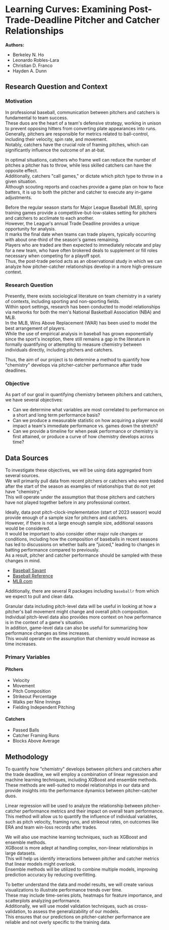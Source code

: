 # Learning Curves: Examining Post-Trade-Deadline Pitcher and Catcher Relationships

**Authors:**  
- Berkeley N. Ho  
- Leonardo Robles-Lara  
- Christian D. Franco  
- Hayden A. Dunn

## Research Question and Context

### Motivation

In professional baseball, communication between pitchers and catchers is fundamental to team success.  
These duos are the heart of a team's defensive strategy, working in unison to prevent opposing hitters from converting plate appearances into runs.  
Generally, pitchers are responsible for metrics related to ball-control, including their velocity, spin rate, and movement.  
Notably, catchers have the crucial role of framing pitches, which can significantly influence the outcome of an at-bat.  

In optimal situations, catchers who frame well can reduce the number of pitches a pitcher has to throw, while less skilled catchers can have the opposite effect.  
Additionally, catchers "call games," or dictate which pitch type to throw in a given situation.  
Although scouting reports and coaches provide a game plan on how to face batters, it is up to both the pitcher and catcher to execute any in-game adjustments.  

Before the regular season starts for Major League Baseball (MLB), spring training games provide a competitive-but-low-stakes setting for pitchers and catchers to acclimate to each another.  
However, the League's annual Trade Deadline provides a unique opportunity for analysis.  
It marks the final date when teams can trade players, typically occurring with about one-third of the season's games remaining.  
Players who are traded are then expected to immediately relocate and play for a new team, who have often brokered deals to supplement or fill roles necessary when competing for a playoff spot.  
Thus, the post-trade period acts as an observational study in which we can analyze how pitcher-catcher relationships develop in a more high-pressure context.

### Research Question

Presently, there exists sociological literature on team chemistry in a variety of contexts, including sporting and non-sporting fields.  
Within sport settings, research has been conducted to model relationships via networks for both the men's National Basketball Association (NBA) and MLB.  
In the MLB, Wins Above Replacement (WAR) has been used to model the best arrangement of players.  
While the use of empirical analysis in baseball has grown exponentially since the sport's inception, there still remains a gap in the literature in formally quantifying or attempting to measure chemistry between individuals directly, including pitchers and catchers.  

Thus, the aim of our project is to determine a method to quantify how "chemistry" develops via pitcher-catcher performance after trade deadlines.

### Objective

As part of our goal in quantifying chemistry between pitchers and catchers, we have several objectives:  
- Can we determine what variables are most correlated to performance on a short and long term performance basis?  
- Can we produce a measurable statistic on how acquiring a player would impact a team's immediate performance vs. games down the stretch?  
- Can we provide a timeline for when peak performance or chemistry is first attained, or produce a curve of how chemistry develops across time?

## Data Sources

To investigate these objectives, we will be using data aggregated from several sources.  
We will primarily pull data from recent pitchers or catchers who were traded after the start of the season as examples of relationships that do not yet have "chemistry."  
This will operate under the assumption that those pitchers and catchers have not played together before in any professional context.

Ideally, data post pitch-clock-implementation (start of 2023 season) would provide enough of a sample size for pitchers and catchers.  
However, if there is not a large enough sample size, additional seasons would be considered.  
It would be important to also consider other major rule changes or conditions, including how the composition of baseballs in recent seasons has led to discussions on whether balls are "juiced," leading to changes in batting performance compared to previously.  
As a result, pitcher and catcher performance should be sampled with these changes in mind.

- [Baseball Savant](https://baseballsavant.mlb.com/)  
- [Baseball Reference](https://www.baseball-reference.com/)  
- [MLB.com](https://www.mlb.com/)

Additionally, there are several R packages including `baseballr` from which we expect to pull and clean data.

Granular data including pitch-level data will be useful in looking at how a pitcher's ball movement might change and overall pitch composition.  
Individual pitch-level data also provides more context on how performance is in the context of a game's situation.  
In addition, game-level data can also be useful for summarizing how performance changes as time increases.  
This would operate on the assumption that chemistry would increase as time increases.

### Primary Variables

#### Pitchers
- Velocity  
- Movement  
- Pitch Composition  
- Strikeout Percentage  
- Walks per Nine Innings  
- Fielding Independent Pitching

#### Catchers
- Passed Balls  
- Catcher Framing Runs  
- Blocks Above Average

## Methodology

To quantify how "chemistry" develops between pitchers and catchers after the trade deadline, we will employ a combination of linear regression and machine learning techniques, including XGBoost and ensemble methods.  
These methods are well-suited to model relationships in our data and provide insights into the performance dynamics between pitcher-catcher duos.

Linear regression will be used to analyze the relationship between pitcher-catcher performance metrics and their impact on overall team performance.  
This method will allow us to quantify the influence of individual variables, such as pitch velocity, framing runs, and strikeout rates, on outcomes like ERA and team win-loss records after trades.

We will also use machine learning techniques, such as XGBoost and ensemble methods.  
XGBoost is more adept at handling complex, non-linear relationships in large datasets.  
This will help us identify interactions between pitcher and catcher metrics that linear models might overlook.  
Ensemble methods will be utilized to combine multiple models, improving prediction accuracy by reducing overfitting.

To better understand the data and model results, we will create various visualizations to illustrate performance trends over time.  
These may include time-series plots, heatmaps for feature importance, and scatterplots analyzing performance.  
Additionally, we will use model validation techniques, such as cross-validation, to assess the generalizability of our models.  
This ensures that our predictions on pitcher-catcher performance are reliable and not overly specific to the training data.
